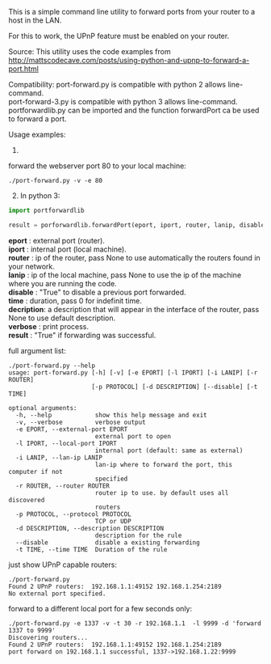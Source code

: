 
This is a simple command line utility to forward ports from your router to a host in the LAN.

For this to work, the UPnP feature must be enabled on your router.

Source: This utility uses the code examples from http://mattscodecave.com/posts/using-python-and-upnp-to-forward-a-port.html

Compatibility: 
port-forward.py is compatible with python 2 allows line-command.<br>
port-forward-3.py is compatible with python 3 allows line-command.<br>
portforwardlib.py can be imported and the function forwardPort ca be used to forward a port.<br>


Usage examples:

1.
forward the webserver port 80 to your local machine:

```
./port-forward.py -v -e 80
```


2. In python 3:

``` Python
import portforwardlib 

result = porforwardlib.forwardPort(eport, iport, router, lanip, disable, protocol, time, description, verbose)

```

**eport**     :    external port (router).<br>
**iport**     :    internal port (local machine).<br>
**router**    :    ip of the router, pass None to use automatically the routers found in your network.<br>
**lanip**     :    ip of the local machine, pass None to use the ip of the machine where you are running the code.<br>
**disable**   :    "True" to disable a previous port forwarded.<br>
**time**      :    duration, pass 0 for indefinit time.<br>
**decription**:    a description that will appear in the interface of the router, pass None to use default description.<br>
**verbose**   :    print process.<br>
**result**    :    "True" if forwarding was successful.<br>




full argument list:

```
./port-forward.py --help
usage: port-forward.py [-h] [-v] [-e EPORT] [-l IPORT] [-i LANIP] [-r ROUTER]
                       [-p PROTOCOL] [-d DESCRIPTION] [--disable] [-t TIME]

optional arguments:
  -h, --help            show this help message and exit
  -v, --verbose         verbose output
  -e EPORT, --external-port EPORT
                        external port to open
  -l IPORT, --local-port IPORT
                        internal port (default: same as external)
  -i LANIP, --lan-ip LANIP
                        lan-ip where to forward the port, this computer if not
                        specified
  -r ROUTER, --router ROUTER
                        router ip to use. by default uses all discovered
                        routers
  -p PROTOCOL, --protocol PROTOCOL
                        TCP or UDP
  -d DESCRIPTION, --description DESCRIPTION
                        description for the rule
  --disable             disable a existing forwarding
  -t TIME, --time TIME  Duration of the rule
```

just show UPnP capable routers:

```
./port-forward.py 
Found 2 UPnP routers:  192.168.1.1:49152 192.168.1.254:2189
No external port specified.
```

forward to a different local port for a few seconds only:

```
./port-forward.py -e 1337 -v -t 30 -r 192.168.1.1  -l 9999 -d 'forward 1337 to 9999'
Discovering routers...
Found 2 UPnP routers:  192.168.1.1:49152 192.168.1.254:2189
port forward on 192.168.1.1 successful, 1337->192.168.1.22:9999
```
